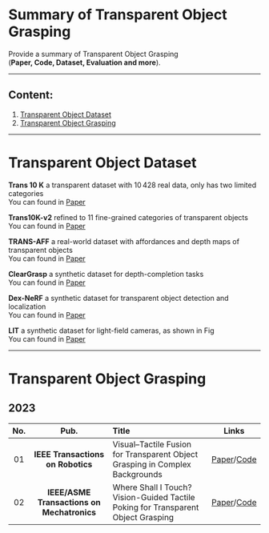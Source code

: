 # Summary of Transparent Object Grasping

Provide a summary of Transparent Object Grasping <br> 
(**Paper, Code, Dataset, Evaluation and more**). 

--------------------------------------------------------------------------------------

## Content:

1. <a href="#Transparent Object Dataset"> Transparent Object Dataset </a>
2. <a href="#Transparent Object Grasping"> Transparent Object Grasping </a>
--------------------------------------------------------------------------------------

# Transparent Object Dataset <a id="Dataset" class="anchor" href="Dataset" aria-hidden="true"><span class="octicon octicon-link"></span></a> 

**Trans 10 K**    a transparent dataset with 10 428 real data, only has two limited categories  <br>
You can found in [Paper](https://link.springer.com/chapter/10.1007/978-3-030-58601-0_41)   <br>

**Trans10K-v2**    refined to 11 fine-grained categories of transparent objects   <br>
You can found in [Paper](https://www.ijcai.org/proceedings/2021/165) <br>

**TRANS-AFF**   a real-world dataset with affordances and depth maps of transparent objects   <br>
You can found in [Paper](https://ieeexplore.ieee.org/document/9830881)   <br>

**ClearGrasp**   a synthetic dataset for depth-completion tasks   <br>
You can found in [Paper](https://ieeexplore.ieee.org/document/9197518)  <br>

**Dex-NeRF**   a synthetic dataset for transparent object detection and localization  <br>
You can found in [Paper](https://arxiv.org/abs/2110.14217)  <br>

**LIT**   a synthetic dataset for light-field cameras, as shown in Fig  <br>
You can found in [Paper](https://ieeexplore.ieee.org/document/9113653)  <br>

--------------------------------------------------------------------------------------

# Transparent Object Grasping
## 2023
**No.** | **Pub.** | **Title** | **Links** 
:-: | :-: | :-  | :-: 
01 | **IEEE Transactions on Robotics** | Visual–Tactile Fusion for Transparent Object Grasping in Complex Backgrounds | [Paper](https://ieeexplore.ieee.org/document/10175024)/[Code]()
02 | **IEEE/ASME Transactions on Mechatronics** | Where Shall I Touch? Vision-Guided Tactile Poking for Transparent Object Grasping | [Paper](https://ieeexplore.ieee.org/document/9882387)/[Code]()


